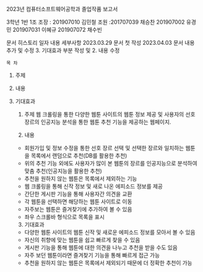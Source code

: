 
2023년 컴퓨터소프트웨어공학과 졸업작품 보고서

3학년 1반 1조
조장 : 201907010 김민철
조원 :201707039 채승찬
201907002 유경민
201907031 이혜규
201907072 채수빈

문서 히스토리
일자	내용	세부사항
2023.03.29	문서 첫 작성	
2023.04.03	문서 내용 추가 및 수정	 3. 기대효과 부분 작성 및 2. 내용 수정


    목 차
1.	주제
2.	내용
3.	기대효과





    1.	주제
    웹  크롤링을 통한 다양한 웹툰 사이트의 웹툰 정보 제공 및 사용자의 선호 장르의 인공지능 분석을 통한 웹툰 추천 기능을 제공하는 웹페이지.

    2.	내용 
    -	회원가입 및 정보 수정을 통한 선호 장르 선택 및 선택한 장르와 일치하는 웹툰을 목록에서 랜덤으로 추천(DB를 활용한 추천)
    -	위의 추천 기능 외에도 사용자가 많이 본 웹툰의 장르를 인공지능으로 분석하여 맞춤 추천(인공지능을 활용한 추천)
    -	추천을 원하지 않는 웹툰은 목록에서 제외하는 기능
    -	웹 크롤링을 통해 신작 정보 및 새로 나온 에피소드 정보를 제공
    -	간단한 게시판 기능을 통해 사용자간 의견을 교환
    -	각 웹툰을 선택하면 해당하는 웹툰 사이트로 이동
    -	자주보는 웹툰은 즐겨찾기에 추가하여 볼 수 있음
    -	좌우 스크롤바 형식으로 목록을 표시

    3.	기대효과
    -	다양한 웹툰 사이트의 웹툰 신작 및 새로운 에피소드 정보를 모아서 볼 수 있음
    -	자신의 취향에 맞는 웹툰을 쉽고 빠르게 찾을 수 있음
    -	게시판 기능을 통해 웹툰에 대한 의견을 나누고 추천을 받을 수도 있음
    -	자주 보던 웹툰이라면 즐겨찾기 기능을 통해 빠르게 접근 가능
    -	추천을 원하지 않는 웹툰은 목록에서 제외되기 때문에 더 정확한 추천이 가능
